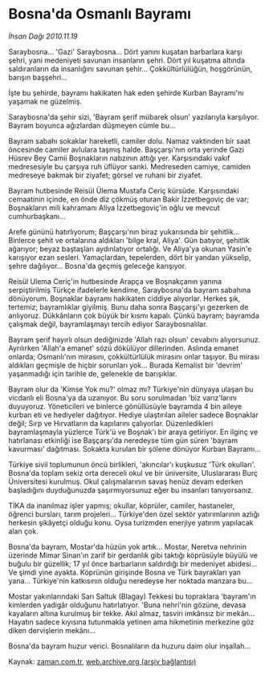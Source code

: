 # Bosna'da Osmanlı Bayramı

*İhsan Dağı 2010.11.19*

<td class="news-spot">
<p>Saraybosna... 'Gazi' Saraybosna... Dört yanını kuşatan barbarlara karşı şehri, yani medeniyeti savunan insanların şehri. Dört yıl kuşatma altında saldıranların da insanlığını savunan şehir... Çokkültürlülüğün, hoşgörünün, barışın başşehri...</p>
<p><p>İşte bu şehirde, bayramı hakikaten hak eden şehirde Kurban Bayramı'nı yaşamak ne güzelmiş.
<p>Saraybosna'da şehir sizi, 'Bayram şerif mübarek olsun' yazılarıyla karşılıyor. Bayram boyunca ağızlardan düşmeyen cümle bu...
<p>Bayram sabahı sokaklar hareketli, camiler dolu. Namaz vaktinden bir saat öncesinde camiler avlulara taşmış halde. Başçarşı'nın orta yerinde Gazi Hüsrev Bey Camii Boşnakların nabzının attığı yer. Karşısındaki vakıf medresesiyle bu çarşıya ruh üflüyor sanki. Medreseden camiye, camiden medreseye bakmak bir ziyafet; görsel ve ruhani bir ziyafet.
<p>Bayram hutbesinde Reisül Ülema Mustafa Ceriç kürsüde. Karşısındaki cemaatinin içinde, en önde diz çökmüş oturan Bakir İzzetbegoviç de var; Boşnakların mili kahramanı Aliya İzzetbegoviç'in oğlu ve mevcut cumhurbaşkanı...
<p>Arefe gününü hatırlıyorum; Başçarşı'nın biraz yukarısında bir şehitlik... Binlerce şehit ve ortalarına aldıkları 'bilge kral, Aliya'. Gün batıyor, şehitlik ağarıyor; beyaz baştaşları aydınlatıyor ortalığı. Ve Aliya'ya okunan Yasin'e karışıyor ezan sesleri. Yamaçlardan, tepelerden, dört bir yandan yükselip, şehre dağılıyor... Bosna'da geçmiş geleceğe karışıyor.
<p>Reisül Ulema Ceriç'in hutbesinde Arapça ve Boşnakçanın yanına serpiştirilmiş Türkçe ifadelerle kendime, Saraybosna'da bayram sabahına dönüyorum. Boşnaklar bayramı hakikaten ciddiye alıyorlar. Herkes şık, tertemiz; bayramlıklar giyilmiş. Bunu daha sonra Başçarşı'yı gezerken de anlıyoruz. Dükkânların çok büyük bir kısmı kapalı. Çünkü bayram; bayramda çalışmak değil, bayramlaşmayı tercih ediyor Saraybosnalılar.
<p>Bayram şerif hayırlı olsun dediğinizde 'Allah razı olsun' cevabını alıyorsunuz. Ayrılırken 'Allah'a emanet' sözü dökülüyor dillerinden. Aslında emanet onlarda; Osmanlı'nın mirasını, çokkültürlülük mirasını onlar taşıyor. Bu mirası aldıkları geçmişle de hiçbir sorunları yok... Burada Kemalist bir 'devrim' yaşanmadığı için tarihle de, gelenekle de barışıklar.
<p>Bayram olur da 'Kimse Yok mu?' olmaz mı? Türkiye'nin dünyaya ulaşan bu vicdanlı eli Bosna'ya da uzanıyor. Bu soru sorulmadan 'biz varız'larını duyuyoruz. Yöneticileri ve binlerce gönüllüsüyle bayramda 4 bin aileye kurban eti ve hediyeler dağıtıyor. Hediye ulaştırılan aileler sadece Boşnaklar değil; Sırp ve Hırvatların da kapılarını çalıyorlar. Düzenledikleri bayramlaşmayla yüzlerce Türk'ü ve Boşnak'ı bir araya getiriyor. En ilginç ve hatırlanası etkinliği ise Başçarşı'da neredeyse tüm gün süren 'bayram kavurması' dağıtması. Sokakta kurulan bir şölene dönüyor Kurban Bayramı...
<p>Türkiye sivil toplumunun öncü birlikleri, 'akıncılar'ı kuşkusuz 'Türk okulları'. Bosna'da toplam sekiz orta dereceli okul ve bir üniversite, Uluslararası Burç Üniversitesi kurulmuş. Okul çalışmalarının savaş henüz devam ederken başladığını duyduğunuzda şaşırmıyorsunuz eğer bu insanları tanıyorsanız.
<p>TİKA da inanılmaz işler yapmış; okullar, köprüler, camiler, hastaneler, öğrenci bursları, tarım projeleri... Türkiye'den özel sektör yatırımlarının azlığı herkesin şikâyetçi olduğu konu. Oysa turizmden enerjiye yatırım yapılacak alan çok.
<p>Bosna'da bayram, Mostar'da hüzün yok artık... Mostar, Neretva nehrinin üzerinde Mimar Sinan'ın zarif bir gerdanlık gibi taktığı köprüsüyle büyülü ve buğulu bir güzellik; 17 yıl önce barbarların saldırdığı bir medeniyet abidesi... Ve şimdi yine ayakta. Köprünün girişinde Bosna ve Türk bayrakları yan yana... Türkiye'nin katkısının olduğu neredeyse her noktada manzara bu...
<p>Mostar yakınlarındaki Sarı Saltuk (Blagay) Tekkesi bu topraklara 'bayram'ın kimlerden yadigâr olduğunu hatırlatıyor. 'Buna nehri'nin gözüne, devasa kayaların altına kurulmuş bir tekke. Akıl almaz, tasviri imkânsız bir mekân... Hayatın sadece kıyısına tutunmakla yetinen ama hikmetinin merkezine göz diken dervişlerin mekânı...
<p>Bosna'da bayram huzur verici. Bosnalıların da huzuru daim olur inşallah... </p>
<a href="http://web.archive.org/web/20101130220637/mailto:i.dagi@zaman.com.tr">
</a></p></p></p></p></p></p></p></p></p></p></p></p></p></td>

Kaynak: [zaman.com.tr](http://zaman.com.tr/yazar.do?yazino=1054324), [web.archive.org (arşiv bağlantısı)](http://web.archive.org/web/20101130220637/http://www.zaman.com.tr:80/yazar.do?yazino=1054324)

